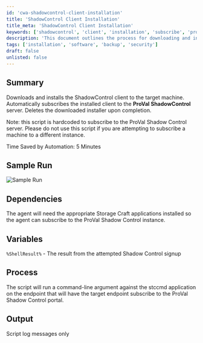 ```yaml
---
id: 'cwa-shadowcontrol-client-installation'
title: 'ShadowControl Client Installation'
title_meta: 'ShadowControl Client Installation'
keywords: ['shadowcontrol', 'client', 'installation', 'subscribe', 'proval']
description: 'This document outlines the process for downloading and installing the ShadowControl client on a target machine. It includes automatic subscription to the ProVal ShadowControl server and ensures the downloaded installer is deleted after completion. Note that this script is specifically designed for ProVal Shadow Control instances.'
tags: ['installation', 'software', 'backup', 'security']
draft: false
unlisted: false
---
```

## Summary

Downloads and installs the ShadowControl client to the target machine. Automatically subscribes the installed client to the **ProVal ShadowControl** server. Deletes the downloaded installer upon completion.

Note: this script is hardcoded to subscribe to the ProVal Shadow Control server. Please do not use this script if you are attempting to subscribe a machine to a different instance.

Time Saved by Automation: 5 Minutes

## Sample Run

![Sample Run](..\..\..\static\img\ShadowControl-Subscribe\image_1.png)

## Dependencies

The agent will need the appropriate Storage Craft applications installed so the agent can subscribe to the ProVal Shadow Control instance.

## Variables

`%ShellResult%` - The result from the attempted Shadow Control signup

## Process

The script will run a command-line argument against the stccmd application on the endpoint that will have the target endpoint subscribe to the ProVal Shadow Control portal.

## Output

Script log messages only


